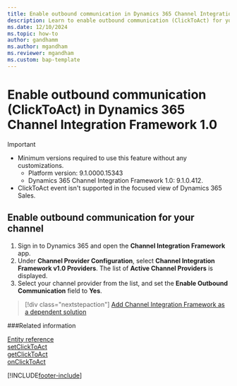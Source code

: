 ```yaml
---
title: Enable outbound communication in Dynamics 365 Channel Integration Framework 1.0 
description: Learn to enable outbound communication (ClickToAct) for your channel in Dynamics 365 Channel Integration Framework 1.0.
ms.date: 12/10/2024
ms.topic: how-to
author: gandhamm
ms.author: mgandham
ms.reviewer: mgandham
ms.custom: bap-template
---
```


# Enable outbound communication (ClickToAct) in Dynamics 365 Channel Integration Framework 1.0

> [!IMPORTANT]
> - Minimum versions required to use this feature without any customizations.
>    -	Platform version: 9.1.0000.15343
>    -	Dynamics 365 Channel Integration Framework 1.0: 9.1.0.412.
> - ClickToAct event isn't supported in the focused view of Dynamics 365 Sales.

## Enable outbound communication for your channel

1. Sign in to Dynamics 365 and open the **Channel Integration Framework** app.
2. Under **Channel Provider Configuration**, select **Channel Integration Framework v1.0 Providers**. The list of **Active Channel Providers** is displayed.
3. Select your channel provider from the list, and set the **Enable Outbound Communication** field to **Yes**.

> [!div class="nextstepaction"]
> [Add Channel Integration Framework as a dependent solution](add-cif-solution-dependent-solution.md)

###Related information

[Entity reference](../develop/reference/entities-attributes/msdyn-ciprovider.md)  
[setClickToAct](../develop/reference/microsoft-ciframework/setClickToAct.md)  
[getClickToAct](../develop/reference/microsoft-ciframework/getClickToAct.md)  
[onClickToAct](../develop/reference/events/onclicktoact.md)  

[!INCLUDE[footer-include](../../../includes/footer-banner.md)]
